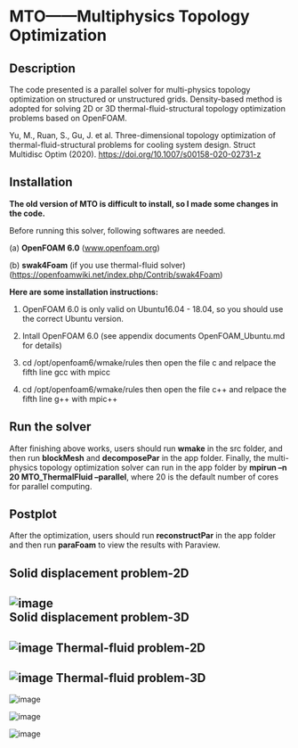  MTO——Multiphysics Topology Optimization
=========================================
Description
-----------
The code presented is a parallel solver for multi-physics topology optimization on structured or unstructured  grids. Density-based method is adopted for solving 2D or 3D thermal-fluid-structural topology optimization problems based on OpenFOAM. 

Yu, M., Ruan, S., Gu, J. et al. Three-dimensional topology optimization of thermal-fluid-structural problems for cooling system design. Struct Multidisc Optim (2020). https://doi.org/10.1007/s00158-020-02731-z 

Installation
------------
**The old version of MTO is difficult to install, so I made some changes in the code.**

Before running this solver, following softwares are needed.  

(a) **OpenFOAM 6.0**  (www.openfoam.org)

(b) **swak4Foam** (if you use thermal-fluid solver) (https://openfoamwiki.net/index.php/Contrib/swak4Foam)

**Here are some installation instructions:**

1. OpenFOAM 6.0 is only valid on Ubuntu16.04 - 18.04, so you should use the correct Ubuntu version.

2. Intall OpenFOAM 6.0 (see appendix documents OpenFOAM_Ubuntu.md for details)

3. cd /opt/openfoam6/wmake/rules then open the file c and relpace the fifth line gcc with mpicc

4. cd /opt/openfoam6/wmake/rules then open the file c++ and relpace the fifth line g++ with mpic++

Run the solver
--------------
 After finishing above works, users should run **wmake** in the src folder, and then run **blockMesh** and **decomposePar** in the app folder. Finally, the multi-physics topology optimization solver can run in the app folder by **mpirun –n 20 MTO_ThermalFluid –parallel**, where 20 is the default number of cores for parallel computing.
 
Postplot
--------
After the optimization, users should run **reconstructPar** in the app folder and then run **paraFoam** to view the results with Paraview.  

Solid displacement problem-2D  
-----------------------------
![image](https://github.com/MTopOpt/MTO/blob/master/beam_2D.gif)  
Solid displacement problem-3D  
-----------------------------
![image](https://github.com/MTopOpt/MTO/blob/master/old_version/MTO/beam_3D.gif) 
Thermal-fluid problem-2D  
------------------------
![image](https://github.com/MTopOpt/MTO/blob/master/old_version/MTO/heatsink_2D.gif)
Thermal-fluid problem-3D  
------------------------
![image](https://github.com/MTopOpt/MTO/blob/master/old_version/MTO/heatsink_3D.gif)

![image](https://github.com/MTopOpt/MTO/blob/master/old_version/MTO/12.gif)  

![image](https://github.com/MTopOpt/MTO/blob/master/old_version/MTO/13.gif)
